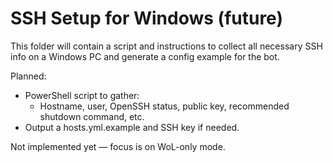 # SSH Setup for Windows (future)

This folder will contain a script and instructions to collect all necessary SSH info on a Windows PC and generate a config example for the bot.

Planned:
- PowerShell script to gather:
  - Hostname, user, OpenSSH status, public key, recommended shutdown command, etc.
- Output a hosts.yml.example and SSH key if needed.

Not implemented yet — focus is on WoL-only mode.
